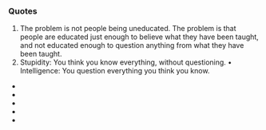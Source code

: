 ### Quotes
1. The problem is not people being uneducated. The problem is that people are educated just enough to believe what they have been taught, and not educated enough to question anything from what they have been taught.
2. Stupidity: You think you know everything, without questioning. • Intelligence: You question everything you think you know.
*
*
*
*
*

